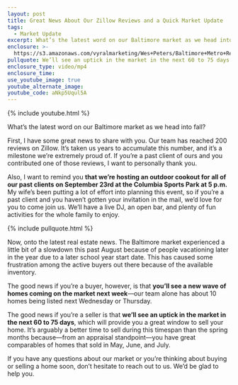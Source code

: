 ```yaml
---
layout: post
title: Great News About Our Zillow Reviews and a Quick Market Update
tags:
  - Market Update
excerpt: What’s the latest word on our Baltimore market as we head into fall?
enclosure: >-
  https://s3.amazonaws.com/vyralmarketing/Wes+Peters/Baltimore+Metro+Real+Estate-+We+hit+200+Zillow+reviews+thanks+to+you.mp4
pullquote: We’ll see an uptick in the market in the next 60 to 75 days.
enclosure_type: video/mp4
enclosure_time:
use_youtube_image: true
youtube_alternate_image:
youtube_code: aNkp5Uqul5A
---
```



{% include youtube.html %}

What’s the latest word on our Baltimore market as we head into fall?

First, I have some great news to share with you. Our team has reached 200 reviews on Zillow. It’s taken us years to accumulate this number, and it’s a milestone we’re extremely proud of. If you’re a past client of ours and you contributed one of those reviews, I want to personally thank you.

Also, I want to remind you **that we’re hosting an outdoor cookout for all of our past clients on September 23rd at the Columbia Sports Park at 5 p.m.** My wife’s been putting a lot of effort into planning this event, so if you’re a past client and you haven’t gotten your invitation in the mail, we’d love for you to come join us. We’ll have a live DJ, an open bar, and plenty of fun activities for the whole family to enjoy.

{% include pullquote.html %}

Now, onto the latest real estate news. The Baltimore market experienced a little bit of a slowdown this past August because of people vacationing later in the year due to a later school year start date. This has caused some frustration among the active buyers out there because of the available inventory.

The good news if you’re a buyer, however, is that **you’ll see a new wave of homes coming on the market next week**—our team alone has about 10 homes being listed next Wednesday or Thursday.

The good news if you’re a seller is that **we’ll see an uptick in the market in the next 60 to 75 days**, which will provide you a great window to sell your home. It’s arguably a better time to sell during this timespan than the spring months because—from an appraisal standpoint—you have great comparables of homes that sold in May, June, and July.

If you have any questions about our market or you’re thinking about buying or selling a home soon, don’t hesitate to reach out to us. We’d be glad to help you.
